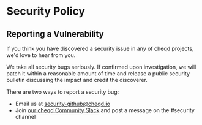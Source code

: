 # Security Policy

## Reporting a Vulnerability

If you think you have discovered a security issue in any of cheqd projects, we'd love to hear from you.

We take all security bugs seriously. If confirmed upon investigation, we will patch it within a reasonable amount of
time and release a public security bulletin discussing the impact and credit the discoverer.

There are two ways to report a security bug:

- Email us at [security-github@cheqd.io](mailto:security-github@cheqd.io)
- Join [our cheqd Community Slack](http://cheqd.link/join-cheqd-slack) and post a message on the #security channel
